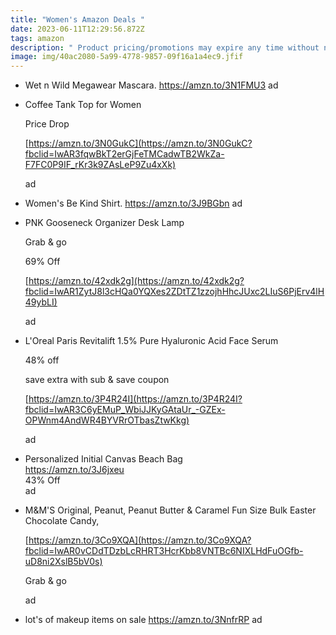 ```yaml
---
title: "Women's Amazon Deals "
date: 2023-06-11T12:29:56.872Z
tags: amazon
description: " Product pricing/promotions may expire any time without notice."
image: img/40ac2080-5a99-4778-9857-09f16a1a4ec9.jfif
---
```

* Wet n Wild Megawear Mascara. https://amzn.to/3N1FMU3 ad
* <!--StartFragment-->

  Coffee Tank Top for Women

  Price Drop

  [https://amzn.to/3N0GukC](https://amzn.to/3N0GukC?fbclid=IwAR3fqwBkT2erGjFeTMCadwTB2WkZa-F7FC0P9IF_rKr3k9ZAsLeP9Zu4xXk)

  ad

  <!--EndFragment-->
* Women's Be Kind Shirt.  https://amzn.to/3J9BGbn ad 
* <!--StartFragment-->

  PNK Gooseneck Organizer Desk Lamp

  Grab & go

  69% Off

  [https://amzn.to/42xdk2g](https://amzn.to/42xdk2g?fbclid=IwAR1ZytJ8l3cHQa0YQXes2ZDtTZ1zzojhHhcJUxc2LIuS6PjErv4lH49ybLI)

  ad

  <!--EndFragment-->
* <!--StartFragment-->

  L'Oreal Paris Revitalift 1.5% Pure Hyaluronic Acid Face Serum

  48% off

  save extra with sub & save coupon

  [https://amzn.to/3P4R24I](https://amzn.to/3P4R24I?fbclid=IwAR3C6yEMuP_WbiJJKyGAtaUr_-GZEx-OPWnm4AndWR4BYVRrOTbasZtwKkg)

  ad

  <!--EndFragment-->
* <!--StartFragment-->

  Personalized Initial Canvas Beach Bag\
  <https://amzn.to/3J6jxeu>\
  43% Off\
  ad

  <!--EndFragment-->
* <!--StartFragment-->

  M&M'S Original, Peanut, Peanut Butter & Caramel Fun Size Bulk Easter Chocolate Candy,

  [https://amzn.to/3Co9XQA](https://amzn.to/3Co9XQA?fbclid=IwAR0vCDdTDzbLcRHRT3HcrKbb8VNTBc6NIXLHdFuOGfb-uD8ni2XslB5bV0s)

  Grab & go

  ad

  <!--EndFragment-->
* lot's of makeup items on sale https://amzn.to/3NnfrRP ad